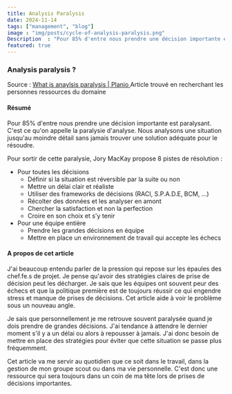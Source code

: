 ```yaml
---
title: Analysis Paralysis
date: 2024-11-14
tags: ["management", "blog"]
image : "img/posts/cycle-of-analysis-paralysis.png"
Description  : "Pour 85% d'entre nous prendre une décision importante est paralysant. C'est ce qu'on appelle la paralysie d'analyse..."
featured: true
---
```


### Analysis paralysis ?
Source :  [What is anaylsis paralysis | Planio ](https://plan.io/blog/what-is-analysis-paralysis/)
Article trouvé en recherchant les personnes ressources du domaine

#### Résumé
Pour 85% d'entre nous prendre une décision importante est paralysant. C'est ce qu'on appelle la paralysie d'analyse. Nous analysons une situation jusqu'au moindre détail sans jamais trouver une solution adéquate pour le résoudre.

Pour sortir de cette paralysie, Jory MacKay propose 8 pistes de résolution :
- Pour toutes les décisions
	- Définir si la situation est réversible par la suite ou non
	- Mettre un délai clair et réaliste
	- Utiliser des frameworks de décisions (RACI, S.P.A.D.E, BCM, ...)
	- Récolter des données et les analyser en amont
	- Chercher la satisfaction et non la perfection
	- Croire en son choix et s'y tenir
- Pour une équipe entière
	- Prendre les grandes décisions en équipe
	- Mettre en place un environnement de travail qui accepte les échecs
#### A propos de cet article
J'ai beaucoup entendu parler de la pression qui repose sur les épaules des chef.fe.s de projet. Je pense qu'avoir des stratégies claires de prise de décision peut les décharger. Je sais que les équipes ont souvent peur des échecs et que la politique première est de toujours réussir ce qui engendre stress et manque de prises de décisions. Cet article aide à voir le problème sous un nouveau angle.

Je sais que personnellement je me retrouve souvent paralysée quand je dois prendre de grandes décisions. J'ai tendance à attendre le dernier moment s'il y a un délai ou alors à repousser à jamais. J'ai donc besoin de mettre en place des stratégies pour éviter que cette situation se passe plus fréquemment.

Cet article va me servir au quotidien que ce soit dans le travail, dans la gestion de mon groupe scout ou dans ma vie personnelle. C'est donc une ressource qui sera toujours dans un coin de ma tête lors de prises de décisions importantes.

<!--Photo by Jory MacKay on Planio-->

